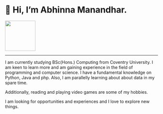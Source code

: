 <h1 style="display{inline-block}"> 👋 Hi, I’m Abhinna Manandhar. </h1>
<img src = "https://media4.giphy.com/media/ASd0Ukj0y3qMM/giphy.gif?cid=ecf05e47ockgixy8c67al85zgzkuuxibnfwlcthfnlaldm3m&rid=giphy.gif&ct=g" style="display{inline-block}"| width=100>
<hr>
I am currently studying BSc(Hons.) Computing from Coventry University.
I am keen to learn more and am gaining experience in the field of programming and computer science.
I have a fundamental knowledge on Python, Java and php.
Also, I am parallelly learning about about data in my spare time.

Additionally, reading and playing video games are some of my hobbies.

I am looking for opportunities and experiences and I love to explore new things.
